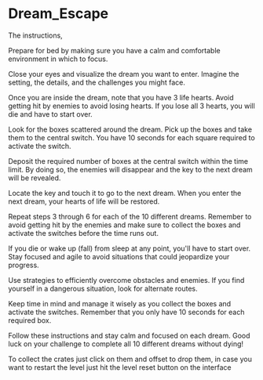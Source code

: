 # Dream_Escape

The instructions,


Prepare for bed by making sure you have a calm and comfortable environment in which to focus.

Close your eyes and visualize the dream you want to enter. Imagine the setting, the details, and the challenges you might face.

Once you are inside the dream, note that you have 3 life hearts. Avoid getting hit by enemies to avoid losing hearts. If you lose all 3 hearts, you will die and have to start over.

Look for the boxes scattered around the dream. Pick up the boxes and take them to the central switch. You have 10 seconds for each square required to activate the switch.

Deposit the required number of boxes at the central switch within the time limit. By doing so, the enemies will disappear and the key to the next dream will be revealed.

Locate the key and touch it to go to the next dream. When you enter the next dream, your hearts of life will be restored.

Repeat steps 3 through 6 for each of the 10 different dreams. Remember to avoid getting hit by the enemies and make sure to collect the boxes and activate the switches before the time runs out.

If you die or wake up (fall) from sleep at any point, you'll have to start over. Stay focused and agile to avoid situations that could jeopardize your progress.

Use strategies to efficiently overcome obstacles and enemies. If you find yourself in a dangerous situation, look for alternate routes.

Keep time in mind and manage it wisely as you collect the boxes and activate the switches. Remember that you only have 10 seconds for each required box.

Follow these instructions and stay calm and focused on each dream. Good luck on your challenge to complete all 10 different dreams without dying!

To collect the crates just click on them and offset to drop them, in case you want to restart the level just hit the level reset button on the interface
 
